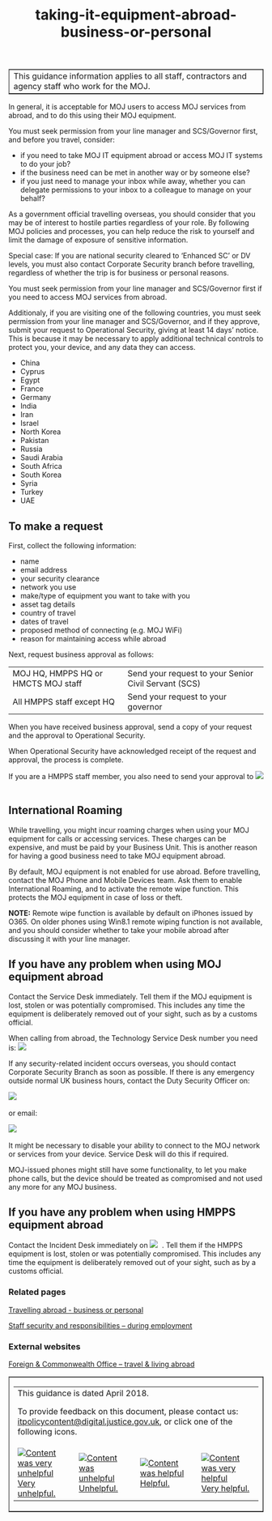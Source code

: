 ﻿---
title: taking-it-equipment-abroad-business-or-personal 
---

<table border='1'>
<tr>
<td>This guidance information applies to all staff, contractors and agency staff who work for the MOJ.</td>
</tr>
</table>

In general, it is acceptable for MOJ users to access MOJ services from abroad, and to do this using their MOJ equipment. 

You must seek permission from your line manager and SCS/Governor first, and before you travel, consider:

* if you need to take MOJ IT equipment abroad or access MOJ IT systems to do your job?
* if the business need can be met in another way or by someone else?
* if you just need to manage your inbox while away, whether you can delegate permissions to your inbox to a colleague to manage on your behalf?

As a government official travelling overseas, you should consider that you may be of interest to hostile parties regardless of your role. By following MOJ policies and processes, you can help reduce the risk to yourself and limit the damage of exposure of sensitive information.

Special case: If you are national security cleared to ‘Enhanced SC’ or DV levels, you must also contact Corporate Security branch before travelling, regardless of whether the trip is for business or personal reasons.
 
You must seek permission from your line manager and SCS/Governor first if you need to access MOJ services from abroad.

Additionaly, if you are visiting one of the following countries, you must seek permission from your line manager and SCS/Governor, and if they approve, submit your request to Operational Security, giving at least 14 days’ notice. This is because it may be necessary to apply additional technical controls to protect you, your device, and any data they can access.	
 
* China
* Cyprus
* Egypt
* France
* Germany
* India
* Iran
* Israel
* North Korea
* Pakistan
* Russia
* Saudi Arabia
* South Africa
* South Korea
* Syria
* Turkey
* UAE
 
## To make a request

First, collect the following information:

* name
* email address
* your security clearance
* network you use 
* make/type of equipment you want to take with you
* asset tag details
* country of travel
* dates of travel
* proposed method of connecting (e.g. MOJ WiFi)
* reason for maintaining access while abroad

Next, request business approval as follows:

| | |
| --- | --- |
| MOJ HQ, HMPPS HQ or HMCTS MOJ staff | Send your request to your Senior Civil Servant (SCS) |
| All HMPPS staff except HQ | Send your request to your governor |


When you have received business approval, send a copy of your request and the approval to Operational Security.

When Operational Security have acknowledged receipt of the request and approval, the process is complete.

If you are a HMPPS staff member, you also need to send your approval to ![](https://s3-eu-west-2.amazonaws.com/intranet-prod-storage-1dvcquh7kophi/uploads/2018/05/d41d8cd98f00b204e9800998ecf8427e.gif) &nbsp;

## International Roaming

While travelling, you might incur roaming charges when using your MOJ equipment for calls or accessing services. These charges can be expensive, and must be paid by your Business Unit. This is another reason for having a good business need to take MOJ equipment abroad.  

By default, MOJ equipment is not enabled for use abroad. Before travelling, contact the MOJ Phone and Mobile Devices team. Ask them to enable International Roaming, and to activate the remote wipe function. This protects the MOJ equipment in case of loss or theft.

**NOTE:** Remote wipe function is available by default on iPhones issued by O365. On older phones using Win8.1 remote wiping function is not available, and you should consider whether to take your mobile abroad after discussing it with your line manager.
 
## If you have any problem when using MOJ equipment abroad

Contact the  Service Desk immediately. Tell them if the MOJ equipment is lost, stolen or was potentially compromised. This includes any time the equipment is deliberately removed out of your sight, such as by a customs official.

When calling from abroad, the Technology Service Desk number you need is:
![](https://s3-eu-west-2.amazonaws.com/intranet-prod-storage-1dvcquh7kophi/uploads/2018/03/c00ec596041772ebc897f46a4b5b4665.gif) &nbsp;

If any security-related incident occurs overseas, you should contact Corporate Security Branch as soon as possible.
If there is any emergency outside normal UK business hours, contact the Duty Security Officer on:

![](https://s3-eu-west-2.amazonaws.com/intranet-prod-storage-1dvcquh7kophi/uploads/2018/03/ded132e3a381831f3412183f7248a28c.gif) &nbsp;

or email: 

![](https://s3-eu-west-2.amazonaws.com/intranet-prod-storage-1dvcquh7kophi/uploads/2018/03/72a280ce0eaf9da4fc62e6678c9fd2a-1.gif) &nbsp;
 
It might be necessary to disable your ability to connect to the MOJ network or services from your device. Service Desk will do this if required.

MOJ-issued phones might still have some functionality, to let you make phone calls, but the device should be treated as compromised and not used any more for any MOJ business.

## If you have any problem when using HMPPS equipment abroad

Contact the Incident Desk immediately on ![](https://s3-eu-west-2.amazonaws.com/intranet-prod-storage-1dvcquh7kophi/uploads/2018/05/270a2bec6c98b9f13db17e8aff0f4ac0.gif) &nbsp;. Tell them if the HMPPS equipment is lost, stolen or was potentially compromised. This includes any time the equipment is deliberately removed out of your sight, such as by a customs official.
 
### Related pages

[Travelling abroad - business or personal](https://intranet.justice.gov.uk/guidance/security/staff-security-and-responsibilities/travelling-abroad-business-or-personal/)

[Staff security and responsibilities – during employment](https://intranet.justice.gov.uk/guidance/security/staff-security-and-responsibilities/during-employment/)

### External websites

[Foreign & Commonwealth Office – travel & living abroad](https://www.gov.uk/browse/abroad)

<table border='1'>
<tr>
<td><table>
<tr><td colspan='4'>This guidance is dated April 2018.
<p>
To provide feedback on this document, please contact us: <a href="mailto:itpolicycontent+taking-it-equipment-abroad-business-or-personal@digital.justice.gov.uk?subject=taking-it-equipment-abroad-business-or-personal">itpolicycontent@digital.justice.gov.uk</a>, or click one of the following icons.</p></td></tr>
<tr>
<td width='25%'><a href="mailto:itpolicycontent+taking-it-equipment-abroad-business-or-personal-2@digital.justice.gov.uk?subject=taking-it-equipment-abroad-business-or-personal-2"><img src="https://intranet.justice.gov.uk/app/uploads/2018/04/DoubleCross.gif" alt="Content was very unhelpful">Very unhelpful.</a></td>
<td width='25%'><a href="mailto:itpolicycontent+taking-it-equipment-abroad-business-or-personal-1@digital.justice.gov.uk?subject=taking-it-equipment-abroad-business-or-personal-1"><img src="https://intranet.justice.gov.uk/app/uploads/2018/04/Cross.gif" alt="Content was unhelpful">Unhelpful.</a></td>
<td width='25%'><a href="mailto:itpolicycontent+taking-it-equipment-abroad-business-or-personal+1@digital.justice.gov.uk?subject=taking-it-equipment-abroad-business-or-personal+1"><img src="https://intranet.justice.gov.uk/app/uploads/2018/04/Tick.gif" alt="Content was helpful">Helpful.</a></td>
<td width='25%'><a href="mailto:itpolicycontent+taking-it-equipment-abroad-business-or-personal+2@digital.justice.gov.uk?subject=taking-it-equipment-abroad-business-or-personal+2"><img src="https://intranet.justice.gov.uk/app/uploads/2018/04/DoubleTick.gif" alt="Content was very helpful">Very helpful.</a></td>
</table></td>
</tr>
</table>